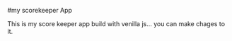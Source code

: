 #my scorekeeper App

This is my score keeper app build with venilla js... you can make chages to it.